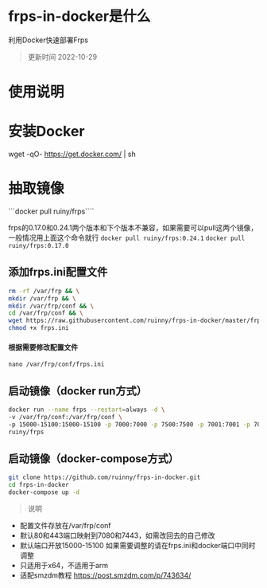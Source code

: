 # frps-in-docker是什么
利用Docker快速部署Frps

> 更新时间 2022-10-29

# 使用说明

# 安装Docker
wget -qO- https://get.docker.com/ | sh

# 抽取镜像
```docker pull ruiny/frps````

frps的0.17.0和0.24.1两个版本和下个版本不兼容，如果需要可以pull这两个镜像，一般情况用上面这个命令就行
```docker pull ruiny/frps:0.24.1```
```docker pull ruiny/frps:0.17.0```

## 添加frps.ini配置文件
```bash
rm -rf /var/frp && \
mkdir /var/frp && \
mkdir /var/frp/conf && \
cd /var/frp/conf && \
wget https://raw.githubusercontent.com/ruinny/frps-in-docker/master/frps.ini && \
chmod +x frps.ini
```

#### 根据需要修改配置文件
`nano /var/frp/conf/frps.ini` 


## 启动镜像（docker run方式）
```bash
docker run --name frps --restart=always -d \
-v /var/frp/conf:/var/frp/conf \
-p 15000-15100:15000-15100 -p 7000:7000 -p 7500:7500 -p 7001:7001 -p 7080:80 -p 7443:443 \
ruiny/frps
```

## 启动镜像（docker-compose方式）
```bash
git clone https://github.com/ruinny/frps-in-docker.git
cd frps-in-docker
docker-compose up -d
```

> 说明
 - 配置文件存放在/var/frp/conf
 - 默认80和443端口映射到7080和7443，如需改回去的自己修改
 - 默认端口开放15000-15100 如果需要调整的请在frps.ini和docker端口中同时调整
 - 只适用于x64，不适用于arm
 - 适配smzdm教程 https://post.smzdm.com/p/743634/
